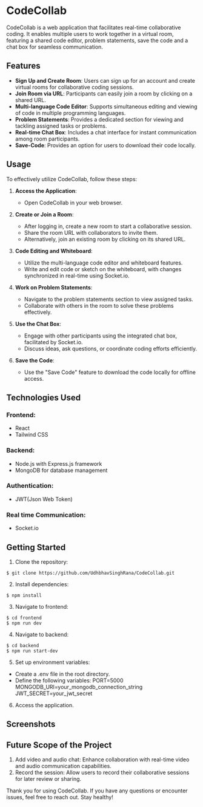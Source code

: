 # CodeCollab

CodeCollab is a web application that facilitates real-time collaborative coding. It enables multiple users to work together in a virtual room, featuring a shared code editor, problem statements, save the code and a chat box for seamless communication.

## Features

- **Sign Up and Create Room**: Users can sign up for an account and create virtual rooms for collaborative coding sessions.
- **Join Room via URL**: Participants can easily join a room by clicking on a shared URL.
- **Multi-language Code Editor**: Supports simultaneous editing and viewing of code in multiple programming languages.
- **Problem Statements**: Provides a dedicated section for viewing and tackling assigned tasks or problems.
- **Real-time Chat Box**: Includes a chat interface for instant communication among room participants.
- **Save-Code**: Provides an option for users to download their code locally.

## Usage

To effectively utilize CodeCollab, follow these steps:

1. **Access the Application**:
   - Open CodeCollab in your web browser.

2. **Create or Join a Room**:
   - After logging in, create a new room to start a collaborative session.
   - Share the room URL with collaborators to invite them.
   - Alternatively, join an existing room by clicking on its shared URL.

3. **Code Editing and Whiteboard**:
   - Utilize the multi-language code editor and whiteboard features.
   - Write and edit code or sketch on the whiteboard, with changes synchronized in real-time using Socket.io.

4. **Work on Problem Statements**:
   - Navigate to the problem statements section to view assigned tasks.
   - Collaborate with others in the room to solve these problems effectively.

5. **Use the Chat Box**:
   - Engage with other participants using the integrated chat box, facilitated by Socket.io.
   - Discuss ideas, ask questions, or coordinate coding efforts efficiently.

6. **Save the Code**:
   - Use the "Save Code" feature to download the code locally for offline access.

## Technologies Used
### Frontend:
- React
- Tailwind CSS
### Backend:
- Node.js with Express.js framework
- MongoDB for database management
### Authentication:
- JWT(Json Web Token)
### Real time Communication:
- Socket.io

## Getting Started
1. Clone the repository:
```terminal
$ git clone https://github.com/UdhbhavSinghRana/CodeCollab.git
```

2. Install dependencies:
```terminal
$ npm install
```

3. Navigate to frontend:
```terminal
$ cd frontend
$ npm run dev
```

4. Navigate to backend:
```terminal
$ cd backend
$ npm run start-dev
```

5. Set up environment variables:
- Create a .env file in the root directory.
- Define the following variables:
   PORT=5000
   MONGODB_URI=your_mongodb_connection_string
   JWT_SECRET=your_jwt_secret

6. Access the application.

## Screenshots

## Future Scope of the Project

1. Add video and audio chat: Enhance collaboration with real-time video and audio communication capabilities.
2. Record the session: Allow users to record their collaborative sessions for later review or sharing.

Thank you for using CodeCollab. If you have any questions or encounter issues, feel free to reach out. Stay healthy!
